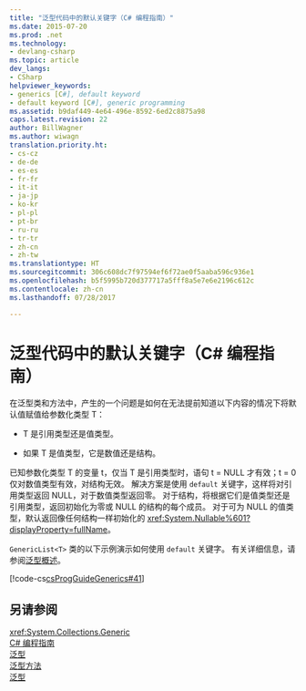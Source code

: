 ```yaml
---
title: "泛型代码中的默认关键字（C# 编程指南）"
ms.date: 2015-07-20
ms.prod: .net
ms.technology:
- devlang-csharp
ms.topic: article
dev_langs:
- CSharp
helpviewer_keywords:
- generics [C#], default keyword
- default keyword [C#], generic programming
ms.assetid: b9daf449-4e64-496e-8592-6ed2c8875a98
caps.latest.revision: 22
author: BillWagner
ms.author: wiwagn
translation.priority.ht:
- cs-cz
- de-de
- es-es
- fr-fr
- it-it
- ja-jp
- ko-kr
- pl-pl
- pt-br
- ru-ru
- tr-tr
- zh-cn
- zh-tw
ms.translationtype: HT
ms.sourcegitcommit: 306c608dc7f97594ef6f72ae0f5aaba596c936e1
ms.openlocfilehash: b5f5995b720d377717a5fff8a5e7e6e2196c612c
ms.contentlocale: zh-cn
ms.lasthandoff: 07/28/2017

---
```

# <a name="default-keyword-in-generic-code-c-programming-guide"></a>泛型代码中的默认关键字（C# 编程指南）
在泛型类和方法中，产生的一个问题是如何在无法提前知道以下内容的情况下将默认值赋值给参数化类型 T：  
  
-   T 是引用类型还是值类型。  
  
-   如果 T 是值类型，它是数值还是结构。  
  
 已知参数化类型 T 的变量 t，仅当 T 是引用类型时，语句 t = NULL 才有效；t = 0 仅对数值类型有效，对结构无效。 解决方案是使用 `default` 关键字，这样将对引用类型返回 NULL，对于数值类型返回零。 对于结构，将根据它们是值类型还是引用类型，返回初始化为零或 NULL 的结构的每个成员。 对于可为 NULL 的值类型，默认返回像任何结构一样初始化的 <xref:System.Nullable%601?displayProperty=fullName>。  
  
 `GenericList<T>` 类的以下示例演示如何使用 `default` 关键字。 有关详细信息，请参阅[泛型概述](../../../csharp/programming-guide/generics/introduction-to-generics.md)。  
  
 [!code-cs[csProgGuideGenerics#41](../../../csharp/programming-guide/generics/codesnippet/CSharp/default-keyword-in-generic-code_1.cs)]  
  
## <a name="see-also"></a>另请参阅  
 <xref:System.Collections.Generic>   
 [C# 编程指南](../../../csharp/programming-guide/index.md)   
 [泛型](../../../csharp/programming-guide/generics/index.md)   
 [泛型方法](../../../csharp/programming-guide/generics/generic-methods.md)   
 [泛型](~/docs/standard/generics/index.md)

